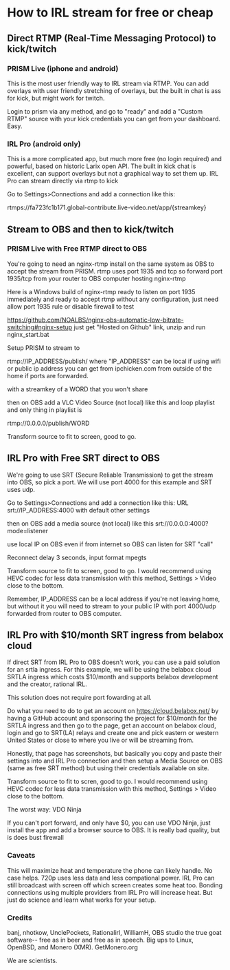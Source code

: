 # How to IRL stream for free or cheap

## Direct RTMP (Real-Time Messaging Protocol) to kick/twitch

### PRISM Live (iphone and android)
This is the most user friendly way to IRL stream via RTMP.  You can add overlays with user friendly stretching of overlays, but the built in chat is ass for kick, but might work for twitch.

Login to prism via any method, and go to "ready" and add a "Custom RTMP" source with your kick credentials you can get from your dashboard.  Easy.

### IRL Pro (android only)
This is a more complicated app, but much more free (no login required) and powerful, based on historic Larix open API.  The built in kick chat is excellent, can support overlays but not a graphical way to set them up.  IRL Pro can stream directly via rtmp to kick

Go to Settings>Connections and add a connection like this:
    
rtmps://fa723fc1b171.global-contribute.live-video.net/app/{streamkey}

## Stream to OBS and then to kick/twitch

### PRISM Live with Free RTMP direct to OBS

You're going to need an nginx-rtmp install on the same system as OBS to accept the stream from PRISM.  rtmp uses port 1935 and tcp so forward port 1935/tcp from your router to OBS computer hosting nginx-rtmp

Here is a Windows build of nginx-rtmp ready to listen on port 1935 immediately and ready to accept rtmp without any configuration, just need allow port 1935 rule or disable firewall to test

https://github.com/NOALBS/nginx-obs-automatic-low-bitrate-switching#nginx-setup just get "Hosted on Github" link, unzip and run nginx_start.bat

Setup PRISM to stream to

rtmp://IP_ADDRESS/publish/ where "IP_ADDRESS" can be local if using wifi or public ip address you can get from ipchicken.com from outside of the home if ports are forwarded.

with a streamkey of a WORD that you won't share

then on OBS add a VLC Video Source (not local) like this and loop playlist and only thing in playlist is

rtmp://0.0.0.0/publish/WORD

Transform source to fit to screen, good to go.

## IRL Pro with Free SRT direct to OBS

We're going to use SRT (Secure Reliable Transmission) to get the stream into OBS, so pick a port.  We will use port 4000 for this example and SRT uses udp.

Go to Settings>Connections and add a connection like this:
    URL srt://IP_ADDRESS:4000 with default other settings
    
then on OBS add a media source (not local) like this
srt://0.0.0.0:4000?mode=listener

use local IP on OBS even if from internet so OBS can listen for SRT "call"

Reconnect delay 3 seconds, input format mpegts

Transform source to fit to screen, good to go.  I would recommend using HEVC codec for less data transmission with this method, Settings > Video close to the bottom.

Remember, IP_ADDRESS can be a local address if you're not leaving home, but without it you will need to stream to your public IP with port 4000/udp forwarded from router to OBS computer.

## IRL Pro with $10/month SRT ingress from belabox cloud

If direct SRT from IRL Pro to OBS doesn't work, you can use a paid solution for an srtla ingress.  For this example, we will be using the belabox cloud SRTLA ingress which costs $10/month and supports belabox development and the creator, rational IRL.

This solution does not require port fowarding at all.

Do what you need to do to get an account on https://cloud.belabox.net/ by having a GitHub account and sponsoring the project for $10/month for the SRTLA ingress and then go to the page, get an account on belabox cloud, login and go to SRT(LA) relays and create one and pick eastern or western United States or close to where you live or will be streaming from.

Honestly, that page has screenshots, but basically you copy and paste their settings into and IRL Pro connection and then setup a Media Source on OBS (same as free SRT method) but using their credentials available on site.

Transform source to fit to scren, good to go.  I would recommend using HEVC codec for less data transmission with this method, Settings > Video close to the bottom.

The worst way: VDO Ninja

If you can't port forward, and only have $0, you can use VDO Ninja, just install the app and add a  browser source to OBS.  It is really bad quality, but is does bust firewall

### Caveats

This will maximize heat and temperature the phone can likely handle.  No case helps. 720p uses less data and less compational power.  IRL Pro can still broadcast with screen off which screen creates some heat too.  Bonding connections using multiple providers from IRL Pro will increase heat.  But just do science and learn what works  for your setup.  

### Credits

banj, nhotkow, UnclePockets, Rationalirl, WilliamH, OBS studio the true goat software-- free as in beer and free as in speech.  Big ups to Linux, OpenBSD, and Monero (XMR).  GetMonero.org

We are scientists.
